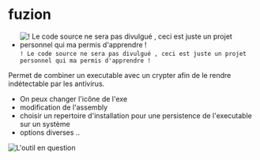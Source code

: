 # fuzion

- ![! Le code source ne sera pas divulgué , ceci est juste un projet personnel qui ma permis d'apprendre !](https://placehold.it/15/f03c15/000000?text=+) `! Le code source ne sera pas divulgué , ceci est juste un projet personnel qui ma permis d'apprendre !`


Permet de combiner un executable avec un crypter afin de le rendre indétectable par les antivirus.

- On peux changer l'icône de l'exe
- modification de l'assembly
- choisir un repertoire d'installation pour une persistence de l'executable sur un système
- options diverses ..

![L'outil en question](https://i.imgur.com/RkA9zsG.png)
